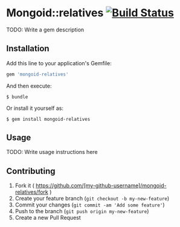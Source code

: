 # Mongoid::relatives [![Build Status](https://travis-ci.org/xxxpigeonxxx/mongoid-relatives.svg?branch=master)](https://travis-ci.org/xxxpigeonxxx/mongoid-relatives)

TODO: Write a gem description

## Installation

Add this line to your application's Gemfile:

```ruby
gem 'mongoid-relatives'
```

And then execute:

    $ bundle

Or install it yourself as:

    $ gem install mongoid-relatives

## Usage

TODO: Write usage instructions here

## Contributing

1. Fork it ( https://github.com/[my-github-username]/mongoid-relatives/fork )
2. Create your feature branch (`git checkout -b my-new-feature`)
3. Commit your changes (`git commit -am 'Add some feature'`)
4. Push to the branch (`git push origin my-new-feature`)
5. Create a new Pull Request
